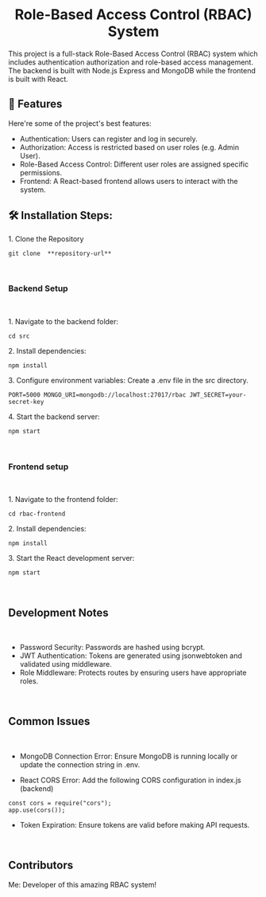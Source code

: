 <h1 align="center" id="title">Role-Based Access Control (RBAC) System</h1>

<p id="description">This project is a full-stack Role-Based Access Control (RBAC) system which includes authentication authorization and role-based access management. The backend is built with Node.js Express and MongoDB while the frontend is built with React.</p>

  
  
<h2>🧐 Features</h2>

Here're some of the project's best features:

*   Authentication: Users can register and log in securely.
*   Authorization: Access is restricted based on user roles (e.g. Admin User).
*   Role-Based Access Control: Different user roles are assigned specific permissions.
*   Frontend: A React-based frontend allows users to interact with the system.

<h2>🛠️ Installation Steps:</h2>

<p>1. Clone the Repository</p>

```
git clone  **repository-url** 
```
<br/>
<h3>Backend Setup</h3>
<br/>
<p>1. Navigate to the backend folder:</p>

```
cd src
```

<p>2. Install dependencies:</p>

```
npm install
```

<p>3. Configure environment variables: Create a .env file in the src directory.</p>

```
PORT=5000 MONGO_URI=mongodb://localhost:27017/rbac JWT_SECRET=your-secret-key
```

<p>4. Start the backend server:</p>

```
npm start
```
<br/>
<h3>Frontend setup</h3>
<br/>
<p>1. Navigate to the frontend folder:</p>

```
cd rbac-frontend
```

<p>2. Install dependencies:</p>

```
npm install
```

<p>3. Start the React development server:</p>

```
npm start
```

<br/>
<h2>Development Notes</h2>
<br/>

* Password Security: Passwords are hashed using bcrypt.
* JWT Authentication: Tokens are generated using jsonwebtoken and validated using middleware.
* Role Middleware: Protects routes by ensuring users have appropriate roles.

<br/>
<h2>Common Issues</h2>
<br/>

* MongoDB Connection Error: Ensure MongoDB is running locally or update the connection string in .env.

* React CORS Error: Add the following CORS configuration in index.js (backend)
```
const cors = require("cors");
app.use(cors());
```
* Token Expiration: Ensure tokens are valid before making API requests.

<br/>
<h2>Contributors</h2>
Me: Developer of this amazing RBAC system!
